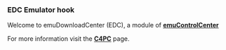 ### EDC Emulator hook

Welcome to emuDownloadCenter (EDC), a module of [**emuControlCenter**](https://github.com/PhoenixInteractiveNL/emuControlCenter/wiki/)

For more information visit the [**C4PC**](https://github.com/PhoenixInteractiveNL/emuDownloadCenter/wiki/Emulator-c4pc#menu) page.
